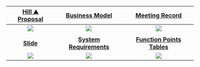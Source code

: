 | [Hill ⛰️ Proposal](https://hackmd.io/@JuenTingShie/Hill-Proposal)     | [Business Model](https://canvanizer.com/canvas/wP7YO1CISmRJS)    | [Meeting Record](https://hackmd.io/@JuenTingShie/meeting-record)     |
| :--------: | :--------: | :--------: |
| ![](https://i.imgur.com/f56Njeh.png)    | ![](https://i.imgur.com/AVRWQwt.png)     | ![](https://i.imgur.com/JZJsGQa.png)    | 
|              |
| [**Slide**](https://hackmd.io/@JuenTingShie/Hill-Slide#/1)     | [**System Requirements**](https://hackmd.io/@JuenTingShie/System-Requirements) | [**Function Points Tables**](https://hackmd.io/@JuenTingShie/Function-Points-Tables) |
| ![](https://i.imgur.com/uECapB8.png)   | ![](https://i.imgur.com/KB9j7Tu.png) | ![](https://i.imgur.com/aQjXZAo.png) |

